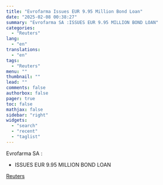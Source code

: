```yaml
---
title: "Evrofarma Issues EUR 9.95 Million Bond Loan"
date: "2025-02-08 00:38:27"
summary: "Evrofarma SA :ISSUES EUR 9.95 MILLION BOND LOAN"
categories:
  - "Reuters"
lang:
  - "en"
translations:
  - "en"
tags:
  - "Reuters"
menu: ""
thumbnail: ""
lead: ""
comments: false
authorbox: false
pager: true
toc: false
mathjax: false
sidebar: "right"
widgets:
  - "search"
  - "recent"
  - "taglist"
---
```


Evrofarma SA :

* ISSUES EUR 9.95 MILLION BOND LOAN

[Reuters](https://www.tradingview.com/news/reuters.com,2025:newsml_FWN3OY1FA:0-evrofarma-issues-eur-9-95-million-bond-loan/)
